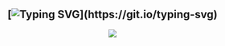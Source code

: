 <div align="center">
  
## [![Typing SVG](https://readme-typing-svg.herokuapp.com?font=Halo+Handletter&color=00FF00&size=30&lines=DXTROX+MEDIA+STORAGE;FOR+BOT+DXTROX+V_1;MADE+BY+AMAL-DX;CO-SUPPORT+WITH;KARTHIK_TERROR-BOY...)](https://git.io/typing-svg)


 
<p align="center">
  <a href="httsp://github.com/Akshayser/DXTREAM">
    <img src="https://img.shields.io/github/repo-size/amal-dx/DXTROX?color=green&label=Repo%20total%20size&?style=for-the-badge&logo=appveyor">
<p align="center"> 
